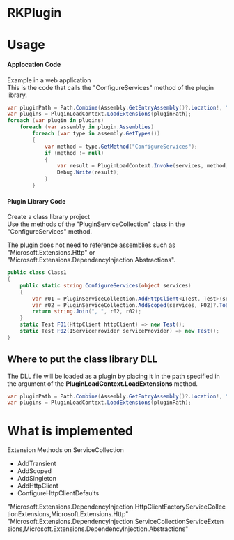 # RKPlugin

# Usage
#### Applocation Code  
Example in a web application  
This is the code that calls the "ConfigureServices" method of the plugin library.
```cs
var pluginPath = Path.Combine(Assembly.GetEntryAssembly()?.Location!, "../../../../../TestPlugin/bin/Debug/net10.0");
var plugins = PluginLoadContext.LoadExtensions(pluginPath);
foreach (var plugin in plugins)
    foreach (var assembly in plugin.Assemblies)
        foreach (var type in assembly.GetTypes())
        {
            var method = type.GetMethod("ConfigureServices");
            if (method != null)
            {
                var result = PluginLoadContext.Invoke(services, method, null, null);
                Debug.Write(result);
            }
        }
```

#### Plugin Library Code  
Create a class library project  
Use the methods of the "PluginServiceCollection" class in the "ConfigureServices" method.  

The plugin does not need to reference assemblies such as "Microsoft.Extensions.Http" or "Microsoft.Extensions.DependencyInjection.Abstractions".  

```cs
public class Class1
{
    public static string ConfigureServices(object services)
    {
        var r01 = PluginServiceCollection.AddHttpClient<ITest, Test>(services, F01)?.ToString();
        var r02 = PluginServiceCollection.AddScoped(services, F02)?.ToString();
        return string.Join(", ", r02, r02);
    }
    static Test F01(HttpClient httpClient) => new Test();
    static Test F02(IServiceProvider serviceProvider) => new Test();
}
```
## Where to put the class library DLL
The DLL file will be loaded as a plugin by placing it in the path specified in the argument of the **PluginLoadContext.LoadExtensions** method. 
```cs
var pluginPath = Path.Combine(Assembly.GetEntryAssembly()?.Location!, "../../../../../TestPlugin/bin/Debug/net10.0");
var plugins = PluginLoadContext.LoadExtensions(pluginPath);
```

# What is implemented
Extension Methods on ServiceCollection

- AddTransient
- AddScoped
- AddSingleton
- AddHttpClient
- ConfigureHttpClientDefaults

"Microsoft.Extensions.DependencyInjection.HttpClientFactoryServiceCollectionExtensions,Microsoft.Extensions.Http"  
"Microsoft.Extensions.DependencyInjection.ServiceCollectionServiceExtensions,Microsoft.Extensions.DependencyInjection.Abstractions"  


